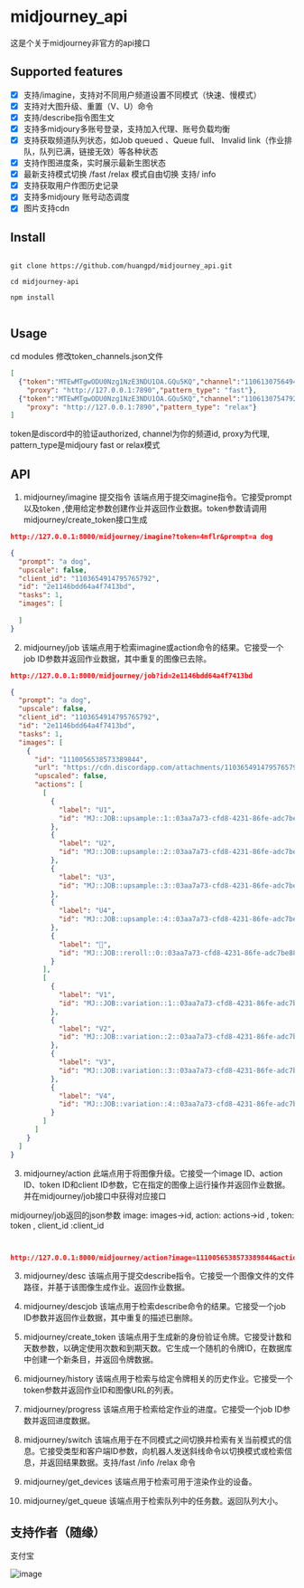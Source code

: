 # midjourney_api
这是个关于midjourney非官方的api接口

## Supported features

- [x] 支持/imagine，支持对不同用户频道设置不同模式（快速、慢模式）
- [x] 支持对大图升级、重置（V、U）命令
- [x] 支持/describe指令图生文
- [x] 支持多midjoury多账号登录，支持加入代理、账号负载均衡
- [x] 支持获取频道队列状态，如Job queued 、Queue full、 Invalid link（作业排队，队列已满，链接无效）等各种状态
- [x] 支持作图进度条，实时展示最新生图状态
- [x] 最新支持模式切换 /fast /relax 模式自由切换 支持/ info
- [x] 支持获取用户作图历史记录
- [x] 支持多midjoury 账号动态调度
- [x] 图片支持cdn
##  Install


```

git clone https://github.com/huangpd/midjourney_api.git

```

```
cd midjourney-api 

```

```
npm install 


```

##  Usage

cd modules 修改token_channels.json文件

```json
[
  {"token":"MTEwMTgwODU0Nzg1NzE3NDU1OA.GQu5KQ","channel":"1106130756494962778",
    "proxy": "http://127.0.0.1:7890","pattern_type": "fast"},
  {"token":"MTEwMTgwODU0Nzg1NzE3NDU1OA.GQu5KQ","channel":"1106130754792083477",
    "proxy": "http://127.0.0.1:7890","pattern_type": "relax"}
]

```

token是discord中的验证authorized, channel为你的频道id, proxy为代理, pattern_type是midjoury fast or relax模式

## API

1. midjourney/imagine 提交指令
该端点用于提交imagine指令。它接受prompt以及token ,使用给定参数创建作业并返回作业数据。token参数请调用midjourney/create_token接口生成

```json
http://127.0.0.1:8000/midjourney/imagine?token=4mflr&prompt=a dog

{
  "prompt": "a dog",
  "upscale": false,
  "client_id": "1103654914795765792",
  "id": "2e1146bdd64a4f7413bd",
  "tasks": 1,
  "images": [
    
  ]
}

```

2. midjourney/job
该端点用于检索imagine或action命令的结果。它接受一个job ID参数并返回作业数据，其中重复的图像已去除。
``` json
http://127.0.0.1:8000/midjourney/job?id=2e1146bdd64a4f7413bd

{
  "prompt": "a dog",
  "upscale": false,
  "client_id": "1103654914795765792",
  "id": "2e1146bdd64a4f7413bd",
  "tasks": 1,
  "images": [
    {
      "id": "1110056538573389844",
      "url": "https://cdn.discordapp.com/attachments/1103654914795765792/1110056538078449734/gvance_a_dog_id2e1146bdd64a4f7413bd_03aa7a73-cfd8-4231-86fe-adc7be88c983.png",
      "upscaled": false,
      "actions": [
        [
          {
            "label": "U1",
            "id": "MJ::JOB::upsample::1::03aa7a73-cfd8-4231-86fe-adc7be88c983"
          },
          {
            "label": "U2",
            "id": "MJ::JOB::upsample::2::03aa7a73-cfd8-4231-86fe-adc7be88c983"
          },
          {
            "label": "U3",
            "id": "MJ::JOB::upsample::3::03aa7a73-cfd8-4231-86fe-adc7be88c983"
          },
          {
            "label": "U4",
            "id": "MJ::JOB::upsample::4::03aa7a73-cfd8-4231-86fe-adc7be88c983"
          },
          {
            "label": "🔄",
            "id": "MJ::JOB::reroll::0::03aa7a73-cfd8-4231-86fe-adc7be88c983::SOLO"
          }
        ],
        [
          {
            "label": "V1",
            "id": "MJ::JOB::variation::1::03aa7a73-cfd8-4231-86fe-adc7be88c983"
          },
          {
            "label": "V2",
            "id": "MJ::JOB::variation::2::03aa7a73-cfd8-4231-86fe-adc7be88c983"
          },
          {
            "label": "V3",
            "id": "MJ::JOB::variation::3::03aa7a73-cfd8-4231-86fe-adc7be88c983"
          },
          {
            "label": "V4",
            "id": "MJ::JOB::variation::4::03aa7a73-cfd8-4231-86fe-adc7be88c983"
          }
        ]
      ]
    }
  ]
}
```

3. midjourney/action
此端点用于将图像升级。它接受一个image ID、action ID、token ID和client ID参数，它在指定的图像上运行操作并返回作业数据。并在midjourney/job接口中获得对应接口

midjourney/job返回的json参数
image: images->id, action: actions->id , token: token , client_id :client_id

```json


http://127.0.0.1:8000/midjourney/action?image=1110056538573389844&action=MJ::JOB::upsample::1::03aa7a73-cfd8-4231-86fe-adc7be88c983&token=4mflr&client_id=1103654914795765792

```

3. midjourney/desc
该端点用于提交describe指令。它接受一个图像文件的文件路径，并基于该图像生成作业。返回作业数据。

4. midjourney/descjob
该端点用于检索describe命令的结果。它接受一个job ID参数并返回作业数据，其中重复的描述已删除。

5. midjourney/create_token
该端点用于生成新的身份验证令牌。它接受计数和天数参数，以确定使用次数和到期天数。它生成一个随机的令牌ID，在数据库中创建一个新条目，并返回令牌数据。

6. midjourney/history
该端点用于检索与给定令牌相关的历史作业。它接受一个token参数并返回作业ID和图像URL的列表。

7. midjourney/progress
该端点用于检索给定作业的进度。它接受一个job ID参数并返回进度数据。

8. midjourney/switch
该端点用于在不同模式之间切换并检索有关当前模式的信息。它接受类型和客户端ID参数，向机器人发送斜线命令以切换模式或检索信息，并返回结果数据。支持/fast /info /relax 命令

9. midjourney/get_devices
该端点用于检索可用于渲染作业的设备。

10. midjourney/get_queue
该端点用于检索队列中的任务数。返回队列大小。


## 支持作者（随缘）
支付宝
 
![image](https://github.com/huangpd/midjourney_api/assets/29889615/2f8df2b8-5c7d-41a4-8d2b-7e2ba3912e59)

